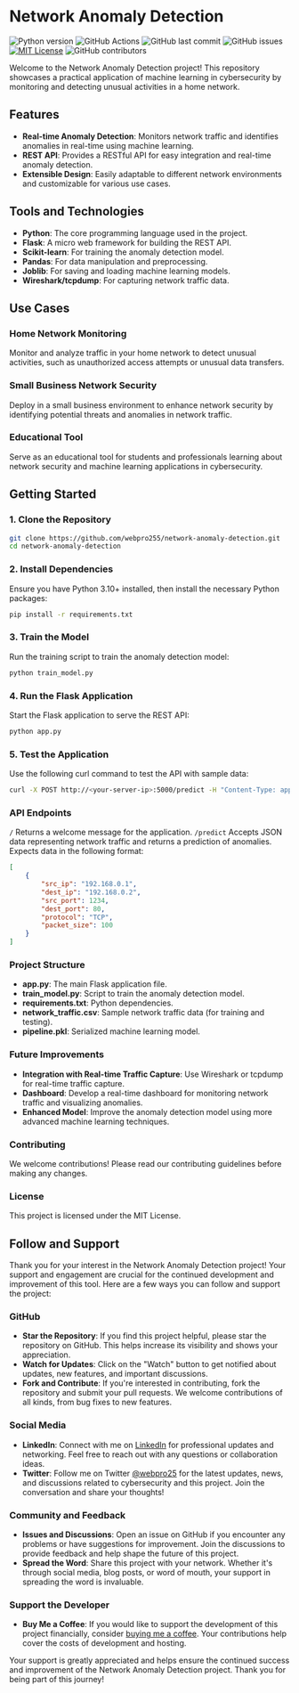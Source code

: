 # Network Anomaly Detection
![Python version](https://img.shields.io/badge/python-3.10+-blue)
![GitHub Actions](https://github.com/webpro255/network-anomaly-detection/actions/workflows/python-app.yml/badge.svg)
![GitHub last commit](https://img.shields.io/github/last-commit/webpro255/network-anomaly-detection)
![GitHub issues](https://img.shields.io/github/issues/webpro255/network-anomaly-detection)
[![MIT License](https://img.shields.io/badge/License-MIT-yellow.svg)](https://github.com/webpro255/network-anomaly-detection/blob/main/LICENSE)
![GitHub contributors](https://img.shields.io/github/contributors/webpro255/network-anomaly-detection)

Welcome to the Network Anomaly Detection project! This repository showcases a practical application of machine learning in cybersecurity by monitoring and detecting unusual activities in a home network. 

## Features
- **Real-time Anomaly Detection**: Monitors network traffic and identifies anomalies in real-time using machine learning.
- **REST API**: Provides a RESTful API for easy integration and real-time anomaly detection.
- **Extensible Design**: Easily adaptable to different network environments and customizable for various use cases.

## Tools and Technologies
- **Python**: The core programming language used in the project.
- **Flask**: A micro web framework for building the REST API.
- **Scikit-learn**: For training the anomaly detection model.
- **Pandas**: For data manipulation and preprocessing.
- **Joblib**: For saving and loading machine learning models.
- **Wireshark/tcpdump**: For capturing network traffic data.

## Use Cases
### Home Network Monitoring
Monitor and analyze traffic in your home network to detect unusual activities, such as unauthorized access attempts or unusual data transfers.

### Small Business Network Security
Deploy in a small business environment to enhance network security by identifying potential threats and anomalies in network traffic.

### Educational Tool
Serve as an educational tool for students and professionals learning about network security and machine learning applications in cybersecurity.

## Getting Started

### 1. Clone the Repository
```sh
git clone https://github.com/webpro255/network-anomaly-detection.git
cd network-anomaly-detection
```
### 2. Install Dependencies

Ensure you have Python 3.10+ installed, then install the necessary Python packages:
```sh
pip install -r requirements.txt
```
### 3. Train the Model

Run the training script to train the anomaly detection model:
```sh
python train_model.py
```
### 4. Run the Flask Application

Start the Flask application to serve the REST API:
```sh
python app.py
```
### 5. Test the Application

Use the following curl command to test the API with sample data:
```sh
curl -X POST http://<your-server-ip>:5000/predict -H "Content-Type: application/json" -d '[{"src_ip": "192.168.0.1", "dest_ip": "192.168.0.2", "src_port": 1234, "dest_port": 80, "protocol": "TCP", "packet_size": 100}]'
```
### API Endpoints
`/`
Returns a welcome message for the application.
`/predict`
Accepts JSON data representing network traffic and returns a prediction of anomalies. Expects data in the following format:
```json
[
    {
        "src_ip": "192.168.0.1",
        "dest_ip": "192.168.0.2",
        "src_port": 1234,
        "dest_port": 80,
        "protocol": "TCP",
        "packet_size": 100
    }
]
```
### Project Structure
- **app.py**: The main Flask application file.
- **train_model.py**: Script to train the anomaly detection model.
- **requirements.txt**: Python dependencies.
- **network_traffic.csv**: Sample network traffic data (for training and testing).
- **pipeline.pkl**: Serialized machine learning model.

### Future Improvements
- **Integration with Real-time Traffic Capture**: Use Wireshark or tcpdump for real-time traffic capture.
- **Dashboard**: Develop a real-time dashboard for monitoring network traffic and visualizing anomalies.
- **Enhanced Model**: Improve the anomaly detection model using more advanced machine learning techniques.

### Contributing
We welcome contributions! Please read our contributing guidelines before making any changes.

### License
This project is licensed under the MIT License.

## Follow and Support

Thank you for your interest in the Network Anomaly Detection project! Your support and engagement are crucial for the continued development and improvement of this tool. Here are a few ways you can follow and support the project:

### GitHub
- **Star the Repository**: If you find this project helpful, please star the repository on GitHub. This helps increase its visibility and shows your appreciation.
- **Watch for Updates**: Click on the "Watch" button to get notified about updates, new features, and important discussions.
- **Fork and Contribute**: If you're interested in contributing, fork the repository and submit your pull requests. We welcome contributions of all kinds, from bug fixes to new features.

### Social Media
- **LinkedIn**: Connect with me on [LinkedIn](https://www.linkedin.com/in/davidgrice-cybersecurity/) for professional updates and networking. Feel free to reach out with any questions or collaboration ideas.
- **Twitter**: Follow me on Twitter [@webpro25](https://twitter.com/webpro25) for the latest updates, news, and discussions related to cybersecurity and this project. Join the conversation and share your thoughts!

### Community and Feedback
- **Issues and Discussions**: Open an issue on GitHub if you encounter any problems or have suggestions for improvement. Join the discussions to provide feedback and help shape the future of this project.
- **Spread the Word**: Share this project with your network. Whether it's through social media, blog posts, or word of mouth, your support in spreading the word is invaluable.

### Support the Developer
- **Buy Me a Coffee**: If you would like to support the development of this project financially, consider [buying me a coffee](https://www.buymeacoffee.com/webpro255). Your contributions help cover the costs of development and hosting.

Your support is greatly appreciated and helps ensure the continued success and improvement of the Network Anomaly Detection project. Thank you for being part of this journey!
